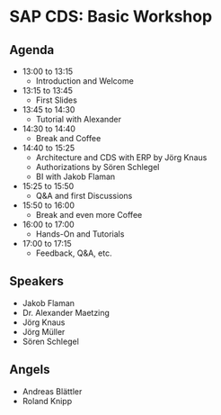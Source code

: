 # SAP CDS: Basic Workshop

## Agenda

- 13:00 to 13:15
  - Introduction and Welcome
- 13:15 to 13:45
  - First Slides
- 13:45 to 14:30
  - Tutorial with Alexander
- 14:30 to 14:40
  - Break and Coffee
- 14:40 to 15:25
  - Architecture and CDS with ERP by Jörg Knaus
  - Authorizations by Sören Schlegel
  - BI with Jakob Flaman
- 15:25 to 15:50
  - Q&A and first Discussions
- 15:50 to 16:00
  - Break and even more Coffee 
- 16:00 to 17:00
  - Hands-On and Tutorials
- 17:00 to 17:15
  - Feedback, Q&A, etc.

## Speakers

- Jakob Flaman
- Dr. Alexander Maetzing
- Jörg Knaus
- Jörg Müller
- Sören Schlegel

## Angels

- Andreas Blättler
- Roland Knipp